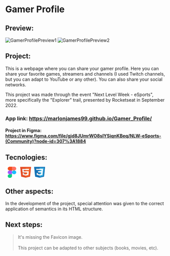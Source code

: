 # Gamer Profile
## Preview:
![GamerProfilePreview1](https://user-images.githubusercontent.com/97669160/191890772-649b0432-e754-4a86-98ed-dc251ed95d95.PNG)
![GamerProfilePreview2](https://user-images.githubusercontent.com/97669160/191890423-f1328852-c05a-49e4-9b5a-663d246e40bf.PNG)

## Project:
This is a webpage where you can share your gamer profile. Here you can share your favorite games, streamers and channels (I used Twitch channels, but you can adapt to YouTube or any other). You can also share your social networks.

This project was made through the event "Next Level Week - eSports", more specifically the "Explorer" trail, presented by Rocketseat in September 2022.

### App link: https://marlonjames99.github.io/Gamer_Profile/

#### Project in Figma: https://www.figma.com/file/gjd8JUmrWO8sIYSiqnKBeq/NLW-eSports-(Community)?node-id=307%3A1884

## Tecnologies:
<div style="display: inline_block">
<img align="center" alt="Figma logo" height="35" width="40" src="https://raw.githubusercontent.com/devicons/devicon/master/icons/figma/figma-original.svg">
<img align="center" alt="James-HTML" height="35" width="40" src="https://raw.githubusercontent.com/devicons/devicon/master/icons/html5/html5-original.svg">
<img align="center" alt="James-CSS" height="35" width="40" src="https://raw.githubusercontent.com/devicons/devicon/master/icons/css3/css3-original.svg">
</div>

## Other aspects:
In the development of the project, special attention was given to the correct application of semantics in its HTML structure.

## Next steps:
> It's missing the Favicon image. <br><br>
> This project can be adapted to other subjects (books, movies, etc).
